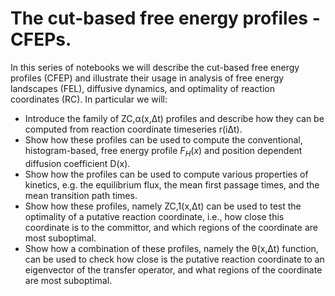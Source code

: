 # The cut-based free energy profiles - CFEPs.

In this series of notebooks we will describe the cut-based free energy profiles (CFEP) and illustrate their usage in analysis of free energy landscapes (FEL), diffusive dynamics, and optimality of reaction coordinates (RC). In particular we will:
 - Introduce the family of ZC,α(x,Δt) profiles and describe how they can be computed from reaction coordinate timeseries r(iΔt).
 - Show how these profiles can be used to compute the conventional, histogram-based, free energy profile $F_H(x)$ and position dependent diffusion coefficient D(x).
 - Show how the profiles can be used to compute various properties of kinetics, e.g. the equilibrium flux, the mean first passage times, and the mean transition path times.
 - Show how these profiles, namely ZC,1(x,Δt) can be used to test the optimality of a putative reaction coordinate, i.e., how close this coordinate is to the committor, and which regions of the coordinate are most suboptimal.
 - Show how a combination of these profiles, namely the θ(x,Δt) function, can be used to check how close is the putative reaction coordinate to an eigenvector of the transfer operator, and what regions of the coordinate are most suboptimal.
